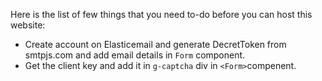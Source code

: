 Here is the list of few things that you need to-do before you can host this website:

- Create account on Elasticemail and generate DecretToken from smtpjs.com and add email details in `Form` component.
- Get the client key and add it in `g-captcha` div in `<Form>`compenent.